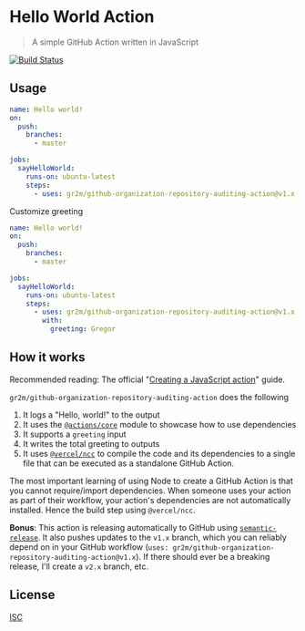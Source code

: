 # Hello World Action

> A simple GitHub Action written in JavaScript

[![Build Status](https://github.com/gr2m/github-organization-repository-auditing-action/actions/workflows/test.yml/badge.svg)](https://github.com/gr2m/github-organization-repository-auditing-action/actions/workflows/test.yml)

## Usage

```yml
name: Hello world!
on:
  push:
    branches:
      - master

jobs:
  sayHelloWorld:
    runs-on: ubuntu-latest
    steps:
      - uses: gr2m/github-organization-repository-auditing-action@v1.x
```

Customize greeting

```yml
name: Hello world!
on:
  push:
    branches:
      - master

jobs:
  sayHelloWorld:
    runs-on: ubuntu-latest
    steps:
      - uses: gr2m/github-organization-repository-auditing-action@v1.x
        with:
          greeting: Gregor
```

## How it works

Recommended reading: The official "[Creating a JavaScript action](https://docs.github.com/en/actions/creating-actions/creating-a-javascript-action)" guide.

`gr2m/github-organization-repository-auditing-action` does the following

1. It logs a "Hello, world!" to the output
2. It uses the [`@actions/core`](https://github.com/actions/toolkit/tree/main/packages/core) module to showcase how to use dependencies
3. It supports a `greeting` input
4. It writes the total greeting to outputs
5. It uses [`@vercel/ncc`](https://github.com/vercel/ncc) to compile the code and its dependencies to a single file that can be executed as a standalone GitHub Action.

The most important learning of using Node to create a GitHub Action is that you cannot require/import dependencies. When someone uses your action as part of their workflow, your action's dependencies are not automatically installed. Hence the build step using `@vercel/ncc`.

**Bonus**: This action is releasing automatically to GitHub using [`semantic-release`](https://github.com/semantic-release). It also pushes updates to the `v1.x` branch, which you can reliably depend on in your GitHub workflow (`uses: gr2m/github-organization-repository-auditing-action@v1.x`). If there should ever be a breaking release, I'll create a `v2.x` branch, etc.

## License

[ISC](LICENSE)
